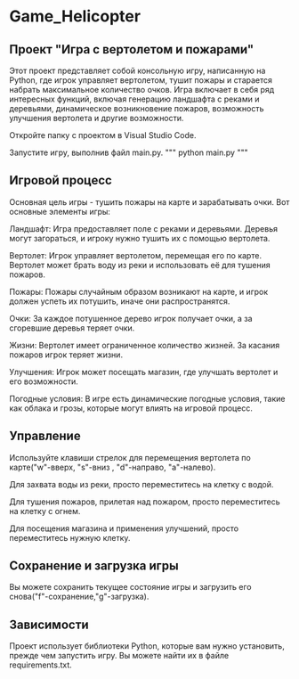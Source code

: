 # Game_Helicopter
## Проект "Игра с вертолетом и пожарами"

Этот проект представляет собой консольную игру, написанную на Python, где игрок управляет вертолетом, тушит пожары и старается набрать максимальное количество очков. 
Игра включает в себя ряд интересных функций, включая генерацию ландшафта с реками и деревьями, динамическое возникновение пожаров, возможность улучшения вертолета и другие возможности.

Откройте папку с проектом в Visual Studio Code.

Запустите игру, выполнив файл main.py.
"""
python main.py
"""

## Игровой процесс
Основная цель игры - тушить пожары на карте и зарабатывать очки. Вот основные элементы игры:

Ландшафт: Игра предоставляет поле с реками и деревьями. Деревья могут загораться, и игроку нужно тушить их с помощью вертолета.

Вертолет: Игрок управляет вертолетом, перемещая его по карте. Вертолет может брать воду из реки и использовать её для тушения пожаров.

Пожары: Пожары случайным образом возникают на карте, и игрок должен успеть их потушить, иначе они распространятся.

Очки: За каждое потушенное дерево игрок получает очки, а за сгоревшие деревья теряет очки.

Жизни: Вертолет имеет ограниченное количество жизней. За касания пожаров игрок теряет жизни.

Улучшения: Игрок может посещать магазин, где улучшать вертолет и его возможности.

Погодные условия: В игре есть динамические погодные условия, такие как облака и грозы, которые могут влиять на игровой процесс.

## Управление
Используйте клавиши стрелок для перемещения вертолета по карте("w"-вверх, "s"-вниз , "d"-направо, "a"-налево).

Для захвата воды из реки, просто переместитесь на клетку с водой.

Для тушения пожаров, прилетая над пожаром, просто переместитесь на клетку с огнем.

Для посещения магазина и применения улучшений, просто переместитесь нужную клетку.

## Сохранение и загрузка игры
Вы можете сохранить текущее состояние игры и загрузить его снова("f"-сохранение,"g"-загрузка).

## Зависимости
Проект использует библиотеки Python, которые вам нужно установить, прежде чем запустить игру. Вы можете найти их в файле requirements.txt.
